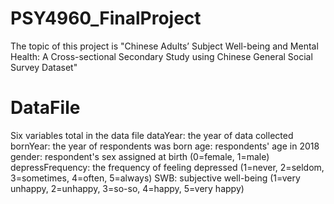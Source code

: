 # PSY4960_FinalProject
The topic of this project is "Chinese Adults’ Subject Well-being and Mental Health: A Cross-sectional Secondary Study using Chinese General Social Survey Dataset"

# DataFile
Six variables total in the data file
dataYear: the year of data collected
bornYear: the year of respondents was born
age: respondents' age in 2018
gender: respondent's sex assigned at birth (0=female, 1=male)
depressFrequency: the frequency of feeling depressed (1=never, 2=seldom, 3=sometimes, 4=often, 5=always)
SWB: subjective well-being (1=very unhappy, 2=unhappy, 3=so-so, 4=happy, 5=very happy)
